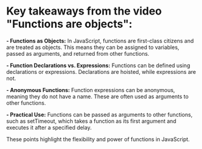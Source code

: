 # Key takeaways from the video "Functions are objects":

**- Functions as Objects:** In JavaScript, functions are first-class citizens and are treated as objects. This means they can be assigned to variables, passed as arguments, and returned from other functions.

**- Function Declarations vs. Expressions:** Functions can be defined using declarations or expressions. Declarations are hoisted, while expressions are not.

**- Anonymous Functions:** Function expressions can be anonymous, meaning they do not have a name. These are often used as arguments to other functions.

**- Practical Use:** Functions can be passed as arguments to other functions, such as setTimeout, which takes a function as its first argument and executes it after a specified delay.

These points highlight the flexibility and power of functions in JavaScript.